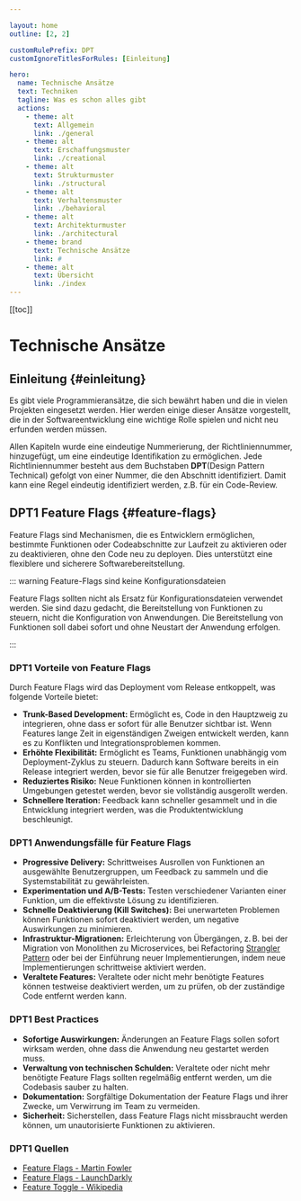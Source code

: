 ```yaml
---

layout: home
outline: [2, 2]

customRulePrefix: DPT
customIgnoreTitlesForRules: [Einleitung]

hero:
  name: Technische Ansätze
  text: Techniken
  tagline: Was es schon alles gibt
  actions:
    - theme: alt
      text: Allgemein
      link: ./general
    - theme: alt
      text: Erschaffungsmuster
      link: ./creational
    - theme: alt
      text: Strukturmuster
      link: ./structural
    - theme: alt
      text: Verhaltensmuster
      link: ./behavioral
    - theme: alt
      text: Architekturmuster
      link: ./architectural
    - theme: brand
      text: Technische Ansätze
      link: #
    - theme: alt
      text: Übersicht
      link: ./index
---
```


<!-- <img src="/diagram_light_128.png" alt="Creational Pattern" width="36" height="36"><br> -->

[[toc]]
<br>

# Technische Ansätze

## Einleitung {#einleitung}

Es gibt viele Programmieransätze, die sich bewährt haben und die in vielen Projekten eingesetzt werden.
Hier werden einige dieser Ansätze vorgestellt, die in der Softwareentwicklung eine wichtige Rolle spielen und nicht neu erfunden werden müssen.

Allen Kapiteln wurde eine eindeutige Nummerierung, der Richtliniennummer, hinzugefügt, um eine eindeutige Identifikation zu ermöglichen.
Jede Richtliniennummer besteht aus dem Buchstaben **DPT**(Design Pattern Technical) gefolgt von einer Nummer, die den Abschnitt identifiziert. Damit kann eine Regel eindeutig identifiziert werden, z.B. für ein Code-Review.

## DPT1 Feature Flags {#feature-flags}

Feature Flags sind Mechanismen, die es Entwicklern ermöglichen, bestimmte Funktionen oder Codeabschnitte zur Laufzeit zu aktivieren oder zu deaktivieren, ohne den Code neu zu deployen.
Dies unterstützt eine flexiblere und sicherere Softwarebereitstellung.

::: warning Feature-Flags sind keine Konfigurationsdateien

Feature Flags sollten nicht als Ersatz für Konfigurationsdateien verwendet werden.
Sie sind dazu gedacht, die Bereitstellung von Funktionen zu steuern, nicht die Konfiguration von Anwendungen.
Die Bereitstellung von Funktionen soll dabei sofort und ohne Neustart der Anwendung erfolgen.

:::

### DPT1 Vorteile von Feature Flags

Durch Feature Flags wird das Deployment vom Release entkoppelt, was folgende Vorteile bietet:

- **Trunk-Based Development:** Ermöglicht es, Code in den Hauptzweig zu integrieren, ohne dass er sofort für alle Benutzer sichtbar ist.
Wenn Features lange Zeit in eigenständigen Zweigen entwickelt werden, kann es zu Konflikten und Integrationsproblemen kommen.
- **Erhöhte Flexibilität:** Ermöglicht es Teams, Funktionen unabhängig vom Deployment-Zyklus zu steuern.
Dadurch kann Software bereits in ein Release integriert werden, bevor sie für alle Benutzer freigegeben wird.
- **Reduziertes Risiko:** Neue Funktionen können in kontrollierten Umgebungen getestet werden, bevor sie vollständig ausgerollt werden.
- **Schnellere Iteration:** Feedback kann schneller gesammelt und in die Entwicklung integriert werden, was die Produktentwicklung beschleunigt.

### DPT1 Anwendungsfälle für Feature Flags

- **Progressive Delivery:** Schrittweises Ausrollen von Funktionen an ausgewählte Benutzergruppen, um Feedback zu sammeln und die Systemstabilität zu gewährleisten.
- **Experimentation und A/B-Tests:** Testen verschiedener Varianten einer Funktion, um die effektivste Lösung zu identifizieren.
- **Schnelle Deaktivierung (Kill Switches):** Bei unerwarteten Problemen können Funktionen sofort deaktiviert werden, um negative Auswirkungen zu minimieren.
- **Infrastruktur-Migrationen:** Erleichterung von Übergängen, z. B. bei der Migration von Monolithen zu Microservices, bei Refactoring [Strangler Pattern](../5.refactoring/principals#strangler-pattern) oder bei der Einführung neuer Implementierungen, indem neue Implementierungen schrittweise aktiviert werden.
- **Veraltete Features:** Veraltete oder nicht mehr benötigte Features können testweise deaktiviert werden, um zu prüfen, ob der zuständige Code entfernt werden kann.

### DPT1 Best Practices

- **Sofortige Auswirkungen:** Änderungen an Feature Flags sollen sofort wirksam werden, ohne dass die Anwendung neu gestartet werden muss.
- **Verwaltung von technischen Schulden:** Veraltete oder nicht mehr benötigte Feature Flags sollten regelmäßig entfernt werden, um die Codebasis sauber zu halten.
- **Dokumentation:** Sorgfältige Dokumentation der Feature Flags und ihrer Zwecke, um Verwirrung im Team zu vermeiden.
- **Sicherheit:** Sicherstellen, dass Feature Flags nicht missbraucht werden können, um unautorisierte Funktionen zu aktivieren.

### DPT1 Quellen

- [Feature Flags - Martin Fowler](https://martinfowler.com/articles/feature-toggles.html)
- [Feature Flags - LaunchDarkly](https://launchdarkly.com/blog/what-are-feature-flags/)
- [Feature Toggle - Wikipedia](https://de.wikipedia.org/wiki/Feature_Toggle)
